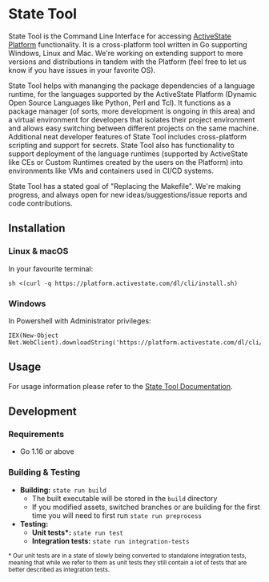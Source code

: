 # State Tool

State Tool is the Command Line Interface for
accessing [ActiveState Platform](https://www.activestate.com/products/platform/)
functionality. It is a cross-platform tool written in Go supporting Windows,
Linux and Mac. We're working on extending support to more versions and
distributions in tandem with the Platform (feel free to let us know if you have
issues in your favorite OS).

State Tool helps with mananging the package dependencies of a language runtime,
for the languages supported by the ActiveState Platform (Dynamic Open Source
Languages like Python, Perl and Tcl). It functions as a package manager (of
sorts, more development is ongoing in this area) and a virtual environment for
developers that isolates their project environment and allows easy switching
between different projects on the same machine. Additional neat developer
features of State Tool includes cross-platform scripting and support for
secrets. State Tool also has functionality to support deployment of the language
runtimes (supported by ActiveState like CEs or Custom Runtimes created by the
users on the Platform) into environments like VMs and containers used in CI/CD
systems.

State Tool has a stated goal of "Replacing the Makefile". We're making progress,
and always open for new ideas/suggestions/issue reports and code contributions.

## Installation

### Linux & macOS

In your favourite terminal:

```
sh <(curl -q https://platform.activestate.com/dl/cli/install.sh)
```

### Windows

In Powershell with Administrator privileges:

```
IEX(New-Object Net.WebClient).downloadString('https://platform.activestate.com/dl/cli/install.ps1')
```

## Usage

For usage information please refer to
the [State Tool Documentation](http://docs.activestate.com/platform/state/).

## Development

### Requirements

* Go 1.16 or above

### Building & Testing

* **Building:** `state run build`
    * The built executable will be stored in the `build` directory
    * If you modified assets, switched branches or are building for the first
      time you will need to first
      run `state run preprocess`
* **Testing:**
    * **Unit tests\*:** `state run test`
    * **Integration tests:** `state run integration-tests`

<sup>
* Our unit tests are in a state of slowly being converted to standalone
 integration tests, meaning that while we refer to them as unit tests
 they still contain a lot of tests that are better described as integration tests.
</sup>
